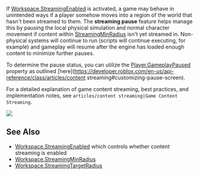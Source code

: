 If [Workspace.StreamingEnabled](https://developer.roblox.com/en-us/api-reference/property/Workspace/StreamingEnabled) is activated, a game may behave in unintended ways if a player somehow moves into a region of the world that hasn't been streamed to them. The **streaming pause** feature helps manage this by pausing the local physical simulation and normal character movement if content within [StreamingMinRadius](https://developer.roblox.com/en-us/api-reference/property/Workspace/StreamingMinRadius) isn't yet streamed in. Non-physical systems will continue to run (scripts will continue executing, for example) and gameplay will resume after the engine has loaded enough content to minimize further pauses.

To determine the pause status, you can utilize the [Player.GameplayPaused](https://developer.roblox.com/en-us/api-reference/property/Player/GameplayPaused) property as outlined [here](https://developer.roblox.com/en-us/api-reference/class/articles/content streaming#customizing-pause-screen).

For a detailed explanation of game content streaming, best practices, and implementation notes, see `articles/content streaming|Game Content Streaming`.

![](https://developer.roblox.com/assets/blt8ecbb827d16e40b5/Streaming-Pause-Screen.jpg)

See Also
--------

*   [Workspace.StreamingEnabled](https://developer.roblox.com/en-us/api-reference/property/Workspace/StreamingEnabled) which controls whether content streaming is enabled
*   [Workspace.StreamingMinRadius](https://developer.roblox.com/en-us/api-reference/property/Workspace/StreamingMinRadius)
*   [Workspace.StreamingTargetRadius](https://developer.roblox.com/en-us/api-reference/property/Workspace/StreamingTargetRadius)